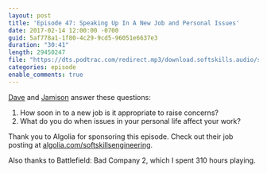 ```yaml
---
layout: post
title: 'Episode 47: Speaking Up In A New Job and Personal Issues'
date: 2017-02-14 12:00:00 -0700
guid: 5af778a1-1f80-4c29-9cd5-96051e6637e3
duration: "30:41"
length: 29450247
file: "https://dts.podtrac.com/redirect.mp3/download.softskills.audio/sse-047.mp3"
categories: episode
enable_comments: true
---
```


[Dave](https://twitter.com/djsmith42) and [Jamison](https://twitter.com/jergason) answer these questions:

1. How soon in to a new job is it appropriate to raise concerns?
2. What do you do when issues in your personal life affect your work?

Thank you to Algolia for sponsoring this episode. Check out their job posting at [algolia.com/softskillsengineering](https://www.algolia.com/softskillsengineering).

Also thanks to Battlefield: Bad Company 2, which I spent 310 hours playing.
